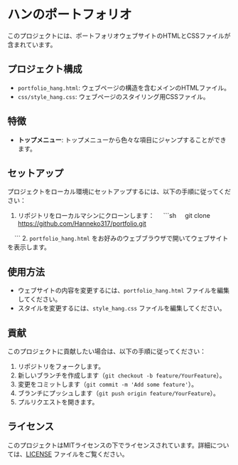 # ハンのポートフォリオ
このプロジェクトには、ポートフォリオウェブサイトのHTMLとCSSファイルが含まれています。

## プロジェクト構成
- `portfolio_hang.html`: ウェブページの構造を含むメインのHTMLファイル。
- `css/style_hang.css`: ウェブページのスタイリング用CSSファイル。

## 特徴
- **トップメニュー**: トップメニューから色々な項目にジャンプすることができます。

## セットアップ
プロジェクトをローカル環境にセットアップするには、以下の手順に従ってください：

1. リポジトリをローカルマシンにクローンします：
    ```sh
    git clone https://github.com/Hanneko317/portfolio.git

    ```
2. `portfolio_hang.html` をお好みのウェブブラウザで開いてウェブサイトを表示します。
## 使用方法
- ウェブサイトの内容を変更するには、`portfolio_hang.html` ファイルを編集してください。
- スタイルを変更するには、`style_hang.css` ファイルを編集してください。

## 貢献
このプロジェクトに貢献したい場合は、以下の手順に従ってください：

1. リポジトリをフォークします。
2. 新しいブランチを作成します（`git checkout -b feature/YourFeature`）。
3. 変更をコミットします（`git commit -m 'Add some feature'`）。
4. ブランチにプッシュします（`git push origin feature/YourFeature`）。
5. プルリクエストを開きます。

## ライセンス
このプロジェクトはMITライセンスの下でライセンスされています。詳細については、[LICENSE](LICENSE) ファイルをご覧ください。